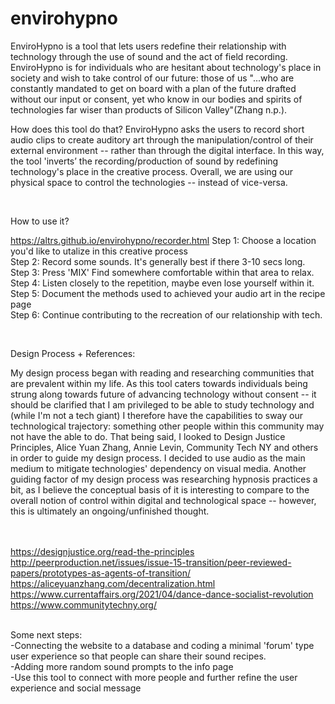 # envirohypno

EnviroHypno is a tool that lets users redefine their relationship with technology through the use of sound and the act of field recording. EnviroHypno is for individuals who are hesitant about technology's place in society and wish to take control of our future: those of us "...who are constantly mandated to get on board with a plan of the future drafted without our input or consent, yet who know in our bodies and spirits of technologies far wiser than products of Silicon Valley"(Zhang n.p.).

How does this tool do that? EnviroHypno asks the users to record short audio clips to create auditory art through the manipulation/control of their external environment -- rather than through the digital interface. In this way, the tool  'inverts’ the recording/production of sound by redefining technology's place in the creative process. Overall, we are using our physical space to control the technologies -- instead of vice-versa.

<br>

How to use it?

https://altrs.github.io/envirohypno/recorder.html
Step 1: Choose a location you'd like to utalize in this creative process <br>
Step 2: Record some sounds. It's generally best if there 3-10 secs long. <br>
Step 3: Press 'MIX' Find somewhere comfortable within that area to relax. <br>
Step 4: Listen closely to the repetition, maybe even lose yourself within it. <br>
Step 5: Document the methods used to achieved your audio art in the recipe page <br>
Step 6: Continue contributing to the recreation of our relationship with tech. 

<br>

Design Process + References: <br>

My design process began with reading and researching communities that are prevalent within my life. As this tool caters towards individuals being strung along towards future of advancing technology without consent -- it should be clarified that I am privileged to be able to study technology and (while I'm not a tech giant) I therefore have the capabilities to sway our technological trajectory: something other people within this community may not have the able to do. That being said, I looked to Design Justice Principles, Alice Yuan Zhang, Annie Levin, Community Tech NY and others in order to guide my design process. I decided to use audio as the main medium to mitigate technologies' dependency on visual media. Another guiding factor of my design process was researching hypnosis practices a bit, as I believe the conceptual basis of it is interesting to compare to the overall notion of control within digital and technological space -- however, this is ultimately an ongoing/unfinished thought.

<br><br>
https://designjustice.org/read-the-principles <br>
http://peerproduction.net/issues/issue-15-transition/peer-reviewed-papers/prototypes-as-agents-of-transition/<br>
https://aliceyuanzhang.com/decentralization.html <br>
https://www.currentaffairs.org/2021/04/dance-dance-socialist-revolution <br>
https://www.communitytechny.org/

<br>
Some next steps:<br>
-Connecting the website to a database and coding a minimal 'forum' type user experience so that people can share their sound recipes.<br>
-Adding more random sound prompts to the info page<br>
-Use this tool to connect with more people and further refine the user experience and social message



